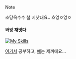 > [!Note]
> 초당옥수수 철 지낫대요.. 흐엉ㅇ엉ㅇ

#### 와앙 재밋다
[![My Skills](https://skillicons.dev/icons?i=flutter,next,tailwind,vue,django)](https://skillicons.dev)

<a href="https://velog.io/@de-quei/posts">여기서</a> 공부하고,
<a href="https://github.com/suk-6">얘</a>는 제꺼에요...
